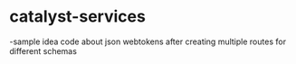 # catalyst-services
-sample idea code about json webtokens after creating multiple routes for different schemas